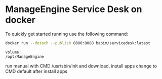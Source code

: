 # ManageEngine Service Desk on docker

To quickly get started running use the following command:
```bash
docker run --detach --publish 8080:8080 babim/servicedesk:latest
```
```
volume:
/opt/ManageEngine
```

run manual with CMD /usr/sbin/init and download, install apps
change to CMD default after install apps